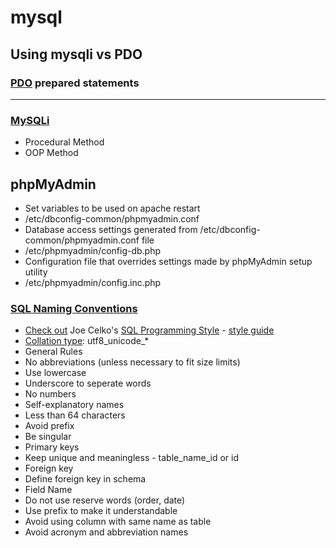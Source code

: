 # mysql

## Using mysqli vs PDO ##

### [PDO](http://markonphp.com/insert-pdo-prepared-statement/) prepared statements ###

-----

### [MySQLi](http://markonphp.com/simple-select-mysqli-php/) ###
  * Procedural Method
  * OOP Method

## phpMyAdmin ##
 * Set variables to be used on apache restart
  * /etc/dbconfig-common/phpmyadmin.conf
 * Database access settings generated from /etc/dbconfig-common/phpmyadmin.conf file
  * /etc/phpmyadmin/config-db.php
 * Configuration file that overrides settings made by phpMyAdmin setup utility
  * /etc/phpmyadmin/config.inc.php
  
### [SQL Naming Conventions](https://anandarajpandey.com/2015/05/10/mysql-naming-coding-conventions-tips-on-mysql-database/) ###
 * [Check out](http://paul-m-jones.com/archives/6188) Joe Celko's [SQL Programming Style](https://www.amazon.com/Celkos-Programming-Kaufmann-Management-Systems/dp/0120887975/) - [style guide](www.sqlstyle.guide/)
 * [Collation type](http://stackoverflow.com/questions/367711/what-is-the-best-collation-to-use-for-mysql-with-php): utf8_unicode_*
 * General Rules
  * No abbreviations (unless necessary to fit size limits)
  * Use lowercase
  * Underscore to seperate words
  * No numbers
  * Self-explanatory names
  * Less than 64 characters
  * Avoid prefix
  * Be singular
 * Primary keys
  * Keep unique and meaningless - table_name_id or id
 * Foreign key
  * Define foreign key in schema
 * Field Name
  * Do not use reserve words (order, date)
   * Use prefix to make it understandable
  * Avoid using column with same name as table
  * Avoid acronym and abbreviation names
   


